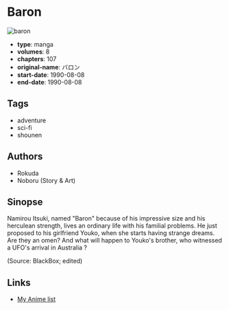 # Baron

![baron](https://cdn.myanimelist.net/images/manga/2/205546.jpg)

-   **type**: manga
-   **volumes**: 8
-   **chapters**: 107
-   **original-name**: バロン
-   **start-date**: 1990-08-08
-   **end-date**: 1990-08-08

## Tags

-   adventure
-   sci-fi
-   shounen

## Authors

-   Rokuda
-   Noboru (Story & Art)

## Sinopse

Namirou Itsuki, named "Baron" because of his impressive size and his herculean strength, lives an ordinary life with his familial problems. He just proposed to his girlfriend Youko, when she starts having strange dreams. Are they an omen? And what will happen to Youko's brother, who witnessed a UFO's arrival in Australia ?

(Source: BlackBox; edited)

## Links

-   [My Anime list](https://myanimelist.net/manga/112027/Baron)

